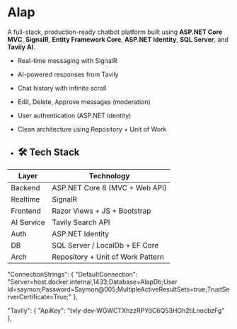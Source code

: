 # Alap
A full-stack, production-ready chatbot platform built using **ASP.NET Core MVC**, **SignalR**, **Entity Framework Core**, **ASP.NET Identity**, **SQL Server**, and **Tavily AI**.
- Real-time messaging with SignalR
- AI-powered responses from Tavily
- Chat history with infinite scroll
- Edit, Delete, Approve messages (moderation)
- User authentication (ASP.NET Identity)
- Clean architecture using Repository + Unit of Work

- ## 🛠️ Tech Stack

| Layer       | Technology                          |
|-------------|--------------------------------------|
| Backend     | ASP.NET Core 8 (MVC + Web API)       |
| Realtime    | SignalR                              |
| Frontend    | Razor Views + JS + Bootstrap         |
| AI Service  | Tavily Search API                    |
| Auth        | ASP.NET Identity                     |
| DB          | SQL Server / LocalDb + EF Core       |
| Arch        | Repository + Unit of Work Pattern    |

"ConnectionStrings": {
  "DefaultConnection": "Server=host.docker.internal,1433;Database=AlapDb;User Id=saymon;Password=Saymon@005;MultipleActiveResultSets=true;TrustServerCertificate=True;"
},

"Tavily": {
  "ApiKey": "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"
},
